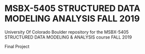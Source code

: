 # MSBX-5405 STRUCTURED DATA MODELING ANALYSIS FALL 2019

University Of Colorado Boulder repository for the MSBX-5405 STRUCTURED DATA MODELING &amp;  ANALYSIS course FALL 2019

Final Project
